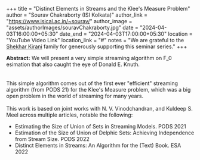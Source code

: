 +++
title = "Distinct Elements in Streams and the Klee's Measure Problem"
author = "Sourav Chakraborty (ISI Kolkata)"
author_link = "https://www.isical.ac.in/~sourav/"
author_image = "assets/authorImages/souravChakraborty.jpg"
date = "2024-04-03T16:00:00+05:30"
date_end = "2024-04-03T17:00:00+05:30"
location = "YouTube Video Link"
location_link = "#"
notes = "We are grateful to the <a href = "https://www.accel.com/people/shekhar-kirani" target= "_blank">Shekhar Kirani</a> family for generously supporting this seminar series."
+++

<b>Abstract:</b>
We will present a very simple streaming algorithm on F_0 esimation that also caught the eye of Donald E. Knuth.  
<br><br>
This simple algorithm comes out of the first ever "efficient" streaming algorithm (from PODS 21) for the Klee's Measure problem, which was a big open problem in the world of streaming for many years.
<br><br>
This work is based on joint works with N. V. Vinodchandran, and Kuldeep S. Meel across multiple articles, 
notable the following:
<br>
<ul>
    <li>Estimating the Size of Union of Sets in Streaming Models. PODS 2021</li>
    <li>Estimation of the Size of Union of Delphic Sets: Achieving Independence from Stream Size. PODS 2022</li>
    <li>Distinct Elements in Streams: An Algorithm for the (Text) Book. ESA 2022</li>
</ul>
